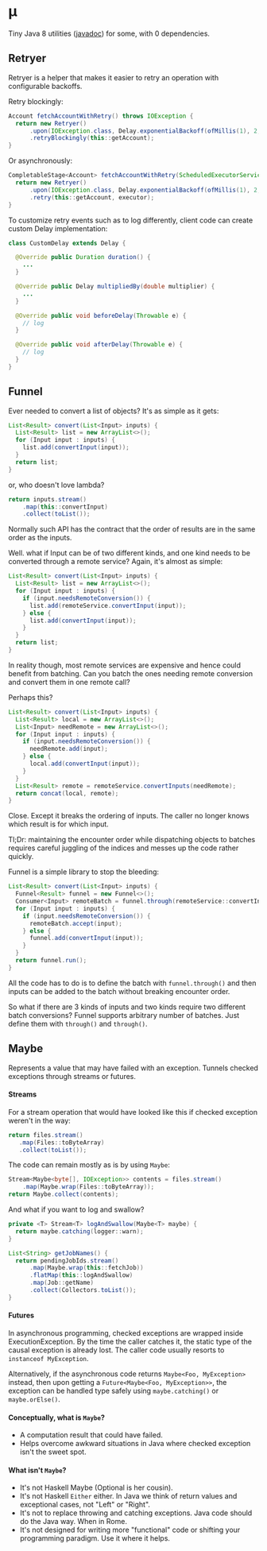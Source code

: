 # μ
Tiny Java 8 utilities ([javadoc](http://fluentfuture.github.io/mu/apidocs/)) for some, with 0 dependencies.

## Retryer

Retryer is a helper that makes it easier to retry an operation with configurable backoffs.

Retry blockingly:
```java
Account fetchAccountWithRetry() throws IOException {
  return new Retryer()
      .upon(IOException.class, Delay.exponentialBackoff(ofMillis(1), 2, 3))
      .retryBlockingly(this::getAccount);
}
```

Or asynchronously:
```java
CompletableStage<Account> fetchAccountWithRetry(ScheduledExecutorService executor) {
  return new Retryer()
      .upon(IOException.class, Delay.exponentialBackoff(ofMillis(1), 2, 3))
      .retry(this::getAccount, executor);
}
```

To customize retry events such as to log differently, client code can create custom Delay implementation:

```java
class CustomDelay extends Delay {

  @Override public Duration duration() {
    ...
  }

  @Override public Delay multipliedBy(double multiplier) {
    ...
  }

  @Override public void beforeDelay(Throwable e) {
    // log
  }

  @Override public void afterDelay(Throwable e) {
    // log
  }
}
```

## Funnel

Ever needed to convert a list of objects? It's as simple as it gets:

```java
List<Result> convert(List<Input> inputs) {
  List<Result> list = new ArrayList<>();
  for (Input input : inputs) {
    list.add(convertInput(input));
  }
  return list;
}
```
or, who doesn't love lambda?

```java
return inputs.stream()
    .map(this::convertInput)
    .collect(toList());  
```

Normally such API has the contract that the order of results are in the same order as the inputs.

Well. what if Input can be of two different kinds, and one kind needs to be converted through a remote service? Again, it's almost as simple:

```java
List<Result> convert(List<Input> inputs) {
  List<Result> list = new ArrayList<>();
  for (Input input : inputs) {
    if (input.needsRemoteConversion()) {
      list.add(remoteService.convertInput(input));
    } else {
      list.add(convertInput(input));
    }
  }
  return list;
}
```

In reality though, most remote services are expensive and hence could benefit from batching. Can you batch the ones needing remote conversion and convert them in one remote call?

Perhaps this?

```java
List<Result> convert(List<Input> inputs) {
  List<Result> local = new ArrayList<>();
  List<Input> needRemote = new ArrayList<>();
  for (Input input : inputs) {
    if (input.needsRemoteConversion()) {
      needRemote.add(input);
    } else {
      local.add(convertInput(input));
    }
  }
  List<Result> remote = remoteService.convertInputs(needRemote);
  return concat(local, remote);
}
```

Close. Except it breaks the ordering of inputs. The caller no longer knows which result is for which input.

Tl;Dr: maintaining the encounter order while dispatching objects to batches requires careful juggling of the indices and messes up the code rather quickly.

Funnel is a simple library to stop the bleeding:

```java
List<Result> convert(List<Input> inputs) {
  Funnel<Result> funnel = new Funnel<>();
  Consumer<Input> remoteBatch = funnel.through(remoteService::convertInputs);
  for (Input input : inputs) {
    if (input.needsRemoteConversion()) {
      remoteBatch.accept(input);
    } else {
      funnel.add(convertInput(input));
    }
  }
  return funnel.run();
}
```
All the code has to do is to define the batch with ```funnel.through()``` and then inputs can be added to the batch without breaking encounter order.

So what if there are 3 kinds of inputs and two kinds require two different batch conversions? Funnel supports arbitrary number of batches. Just define them with ```through()``` and ```through()```.

## Maybe

Represents a value that may have failed with an exception.
Tunnels checked exceptions through streams or futures.

#### Streams

For a stream operation that would have looked like this if checked exception weren't in the way:

```java
return files.stream()
   .map(Files::toByteArray)
   .collect(toList());
```

The code can remain mostly as is by using `Maybe`:

```java
Stream<Maybe<byte[], IOException>> contents = files.stream()
    .map(Maybe.wrap(Files::toByteArray));
return Maybe.collect(contents);
```
And what if you want to log and swallow?

```java
private <T> Stream<T> logAndSwallow(Maybe<T> maybe) {
  return maybe.catching(logger::warn);
}

List<String> getJobNames() {
  return pendingJobIds.stream()
      .map(Maybe.wrap(this::fetchJob))
      .flatMap(this::logAndSwallow)
      .map(Job::getName)
      .collect(Collectors.toList());
}
```

#### Futures

In asynchronous programming, checked exceptions are wrapped inside ExecutionException. By the time the caller catches it, the static type of the causal exception is already lost. The caller code usually resorts to `instanceof MyException`.

Alternatively, if the asynchronous code returns `Maybe<Foo, MyException>` instead, then upon getting a `Future<Maybe<Foo, MyException>>`, the exception can be handled type safely using `maybe.catching()` or `maybe.orElse()`.

#### Conceptually, what is `Maybe`?
* A computation result that could have failed.
* Helps overcome awkward situations in Java where checked exception isn't the sweet spot.

#### What isn't `Maybe`?
* It's not Haskell Maybe (Optional is her cousin).
* It's not Haskell `Either` either. In Java we think of return values and exceptional cases, not "Left" or "Right".
* It's not to replace throwing and catching exceptions. Java code should do the Java way. When in Rome.
* It's not designed for writing more "functional" code or shifting your programming paradigm. Use it where it helps.
